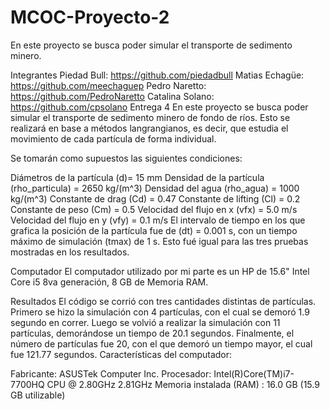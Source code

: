 # MCOC-Proyecto-2



En este proyecto se busca poder simular el transporte de sedimento minero.

Integrantes
Piedad Bull: https://github.com/piedadbull
Matias Echagüe: https://github.com/meechaguep
Pedro Naretto: https://github.com/PedroNaretto
Catalina Solano: https://github.com/cpsolano
Entrega 4
En este proyecto se busca poder simular el transporte de sedimento minero de fondo de ríos. Esto se realizará en base a métodos langrangianos, es decir, que estudia el movimiento de cada partícula de forma individual.

Se tomarán como supuestos las siguientes condiciones:

Diámetros de la partícula (d)= 15 mm
Densidad de la partícula (rho_particula) = 2650 kg/(m^3)
Densidad del agua (rho_agua) = 1000 kg/(m^3)
Constante de drag (Cd) = 0.47
Constante de lifting (Cl) = 0.2
Constante de peso (Cm) = 0.5
Velocidad del flujo en x (vfx) = 5.0 m/s
Velocidad del flujo en y (vfy) = 0.1 m/s
El intervalo de tiempo en los que grafica la posición de la partícula fue de (dt) = 0.001 s, con un tiempo máximo de simulación (tmax) de 1 s. Esto fué igual para las tres pruebas mostradas en los resultados.

Computador
El computador utilizado por mi parte es un HP de 15.6" Intel Core i5 8va generación, 8 GB de Memoria RAM.

Resultados
El código se corrió con tres cantidades distintas de partículas. Primero se hizo la simulación con 4 partículas, con el cual se demoró 1.9 segundo en correr. Luego se volvió a realizar la simulación con 11 partículas, demorándose un tiempo de 20.1 segundos. Finalmente, el número de partículas fue 20, con el que demoró un tiempo mayor, el cual fue 121.77 segundos.
Características del computador:

Fabricante: ASUSTek Computer Inc.
Procesador: Intel(R)Core(TM)i7-7700HQ CPU @ 2.80GHz 2.81GHz
Memoria instalada (RAM) : 16.0 GB (15.9 GB utilizable)
